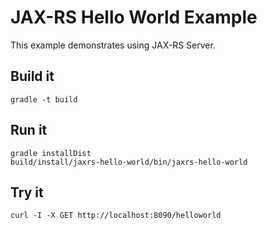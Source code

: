 JAX-RS Hello World Example
==========================

This example demonstrates using JAX-RS Server.

Build it
--------

```shell
gradle -t build
```


Run it
------

```shell
gradle installDist
build/install/jaxrs-hello-world/bin/jaxrs-hello-world
```


Try it
------

```shell
curl -I -X GET http://localhost:8090/helloworld
```

